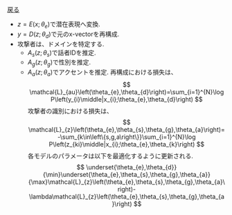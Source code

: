 [戻る](VPC2020.md)<br>
- $z=E\left(x;\theta_{e}\right)$で潜在表現へ変換.
- $y=D\left(z;\theta_{d}\right)$で元のx-vectorを再構成.
- 攻撃者は、ドメインを特定する.
  - $A_{s}\left(z;\theta_{s}\right)$で話者IDを推定.
  - $A_{g}\left(z;\theta_{g}\right)$で性別を推定.
  - $A_{a}\left(z;\theta_{a}\right)$でアクセントを推定.
再構成における損失は、
$$
\mathcal{L}_{au}\left(\theta_{e},\theta_{d}\right)=\sum_{i=1}^{N}\log P\left(y_{i}\middle|x_{i};\theta_{e},\theta_{d}\right)
$$
攻撃者の識別における損失は、
$$
\mathcal{L}_{z}\left(\theta_{e},\theta_{s},\theta_{g},\theta_{a}\right)=-\sum_{k\in\left\{s,g,a\right\}}\sum_{i=1}^{N}\log P\left(z_{ki}\middle|x_{i};\theta_{e},\theta_{k}\right)
$$
各モデルのパラメータは以下を最適化するように更新される.
$$
\underset{\theta_{e},\theta_{d}}{\min}\underset{\theta_{e},\theta_{s},\theta_{g},\theta_{a}}{\max}\mathcal{L}_{z}\left(\theta_{e},\theta_{s},\theta_{g},\theta_{a}\right)-\lambda\mathcal{L}_{z}\left(\theta_{e},\theta_{s},\theta_{g},\theta_{a}\right)
$$